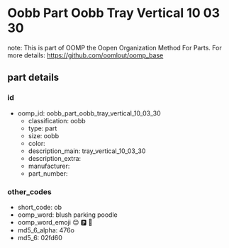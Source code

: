 # Oobb Part Oobb Tray Vertical 10 03 30  

note: This is part of OOMP the Oopen Organization Method For Parts. For more details: https://github.com/oomlout/oomp_base

##  part details





### id
* oomp_id: oobb_part_oobb_tray_vertical_10_03_30
  * classification: oobb
  * type: part
  * size: oobb
  * color: 
  * description_main: tray_vertical_10_03_30
  * description_extra: 
  * manufacturer: 
  * part_number: 

### other_codes
* short_code: ob
* oomp_word: blush parking poodle
* oomp_word_emoji :blush: :parking: :poodle:
* md5_6_alpha: 476o
* md5_6: 02fd60
